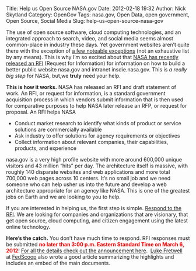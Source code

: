 Title: Help us Open Source NASA.gov
Date: 2012-02-18 19:32
Author: Nick Skytland
Category: OpenGov
Tags: nasa.gov, Open Data, open government, Open Source, Social Media
Slug: help-us-open-source-nasa-gov

The use of open source software, cloud computing technologies, and an
integrated approach to search, video, and social media seems almost
common-place in industry these days. Yet government websites aren’t
quite there with the exception of [a few noteable exceptions][] (not an
exhaustive list by any means). This is why I’m so excited about that
[NASA has recently released an RFI][] (Request for Information) for
information on how to build a better public website nasa.gov and
intranet insdie.nasa.gov. This is *a really big step* for NASA, but,we
**truly** need your help.

**This is how it works.** NASA has released an RFI and draft statement
of work. An RFI, or request for information, is a standard government
acquisition process in which vendors submit information that is then
used for comparative purposes to help NASA later release an RFP, or
request for proposal. An RFI helps NASA

-   Conduct market research to identify what kinds of product or service
    solutions are commercially available
-   Ask industry to offer solutions for agency requirements or
    objectives
-   Collect information about relevant companies, their capabilities,
    products, and experience

nasa.gov is a very high profile website with more around 600,000 unique
visitors and 43 million “hits” per day. The architecture itself is
massive, with roughly 140 disparate websites and web applications and
more total 700,000 web pages across 10 centers. It’s no small job and we
need someone who can help usher us into the future and develop a web
architecture appropriate for an agency like NASA. This is one of the
greatest jobs on Earth and we are looking to you to help.

If you are interested in helping us, the first step is simple. [Respond
to the RFI][NASA has recently released an RFI]. We are looking for
companies and organizations that are visionary, that get open source,
cloud computing, and citizen engagement using the latest online
technology.

**Here’s the catch.** You don’t have much time to respond. RFI responses
must be submitted <span style="color: #ff0000;">**no later than 3:00
p.m. Eastern Standard Time on March 6, 2012**</span>! [For all the
details check out the announcement here][NASA has recently released an
RFI].  [Luke Fretwell][] at [FedScoop][] also wrote a good article
summarizing the highlights and includes an embed of the main documents.

  [a few noteable exceptions]: http://govfresh.com/2010/02/5-government-sites-using-drupal-effectively-for-open-government-initiatives/
  [NASA has recently released an RFI]: http://prod.nais.nasa.gov/cgi-bin/eps/synopsis.cgi?acqid=150041
  [Luke Fretwell]: https://twitter.com/#!/lukefretwell
  [FedScoop]: http://fedscoop.com/nasa-moves-to-overhaul-web-operations/
